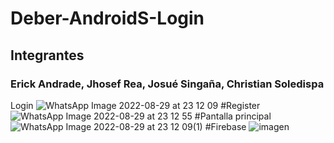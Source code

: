# Deber-AndroidS-Login 
## Integrantes
### Erick Andrade, Jhosef Rea, Josué Singaña, Christian Soledispa
Login
![WhatsApp Image 2022-08-29 at 23 12 09](https://user-images.githubusercontent.com/65979995/187347657-802bb6d6-09ac-4d38-93ae-28788e054363.jpeg)
#Register
![WhatsApp Image 2022-08-29 at 23 12 55](https://user-images.githubusercontent.com/65979995/187347720-ba87fbcc-0378-4e2c-9d2b-833112cdc401.jpeg)
#Pantalla principal
![WhatsApp Image 2022-08-29 at 23 12 09(1)](https://user-images.githubusercontent.com/65979995/187347739-247e0ca7-0d3f-49b2-984d-5805526c1832.jpeg)
#Firebase
![imagen](https://user-images.githubusercontent.com/65979995/187347790-13decc91-38df-4b00-a4c2-e4baba86374f.png)
